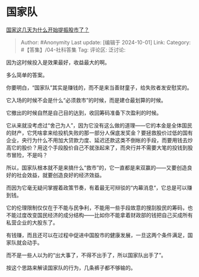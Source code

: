 # 国家队
[国家这几天为什么开始提振股市了？](https://www.zhihu.com/question/669932263/answer/3961314863)

> Author: #Anonymity
> Last update: [编辑于 2024-10-01]
> Link:
> Category: #【答集】/04-社科答集 
> Tag: 
> 评论区:
> 泛讨论:

因为这时候投入是效果最好，收益最大的啊。

多么简单的答案。

你要明白，“国家队”其实是赚钱的，而不是来当善财童子，给失败者发安慰奖的。

它入场的时候不会是什么“必须救市”的时候，而是建仓最划算的时候。

它撤出的时候自然是自己目的达到，收回筹码准备下次盈利的时候。

它从来就没考虑过“舍己为人”，因为它没有这么做的道理——它的本金是全体国民的财产，它凭啥拿来给投机失败的那一部分人保底发奖金？要拯救股价过低的国有企业，央行为什么不用加大贷款力度、延迟还款这类不倒帐的手段，而要用钱去炒高它的股价？用这个手段股价自己不就涨起来了，而央行并不需要大笔的投钱到股市冒险，不是吗？

所以，国家队根本就不是来搞什么“救市”的，它一直都是来双赢的——又要创造良好的社会效益，就要创造良好的经济效益。

而因为它毫无疑问掌握着政策节奏，有着最无可辩驳的“内幕消息“，它总是可以赚到钱。

它的伦理限制仅仅在于不能与民争利，不能用一些手段故意的搜刮股民的筹码，也不能过度改变国民经济的成分结构——比如你不能拿着财政部的钱把自己买成所有私营企业的大股东了。

有钱赚，而且还可以在过程中促进中国股市的健康发展，一旦这两个条件满足，国家队就会动手。

而不是一些人以为的“出大事了，不得不出手了，所以国家队出手了”。

按这个思路来解读国家队的行为，几条裤子都不够输的。